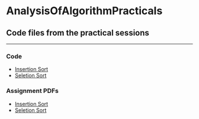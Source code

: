 # AnalysisOfAlgorithmPracticals

## Code files from the practical sessions

---

### Code

- [Insertion Sort](code/InsertionSort.c)
- [Seletion Sort](code/SelectionSort.c)


### Assignment PDFs

- [Insertion Sort](assignmentPDF/InsertionSort.pdf)
- [Seletion Sort](assignmentPDF/SelectionSort.pdf)

